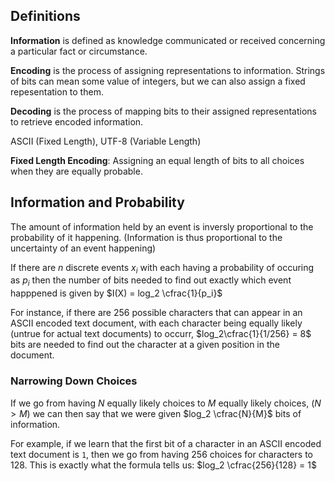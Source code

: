 ## Definitions

**Information** is defined as knowledge communicated or received concerning a particular fact or circumstance.

**Encoding** is the process of assigning representations to information. Strings of bits can mean some value of integers, but we can also assign a fixed repesentation to them.

**Decoding** is the process of mapping bits to their assigned representations to retrieve encoded information.

ASCII (Fixed Length), UTF-8 (Variable Length)

**Fixed Length Encoding**: Assigning an equal length of bits to all choices when they are equally probable.

## Information and Probability

The amount of information held by an event is inversly proportional to the probability of it happening. (Information is thus proportional to the uncertainty of an event happening)

If there are $n$ discrete events $x_i$ with each having a probability of occuring as $p_i$ then the number of bits needed to find out exactly which event happpened is given by $I(X) = log_2 \cfrac{1}{p_i}$

For instance, if there are 256 possible characters that can appear in an ASCII encoded text document, with each character being equally likely (untrue for actual text documents) to occurr, $log_2\cfrac{1}{1/256} = 8$ bits are needed to find out the character at a given position in the document.

### Narrowing Down Choices

If we go from having $N$ equally likely choices to $M$ equally likely choices, ($N > M$) we can then say that we were given $log_2 \cfrac{N}{M}$ bits of information.

For example, if we learn that the first bit of a character in an ASCII encoded text document is `1`, then we go from having 256 choices for characters to 128. This is exactly what the formula tells us: $log_2 \cfrac{256}{128} = 1$